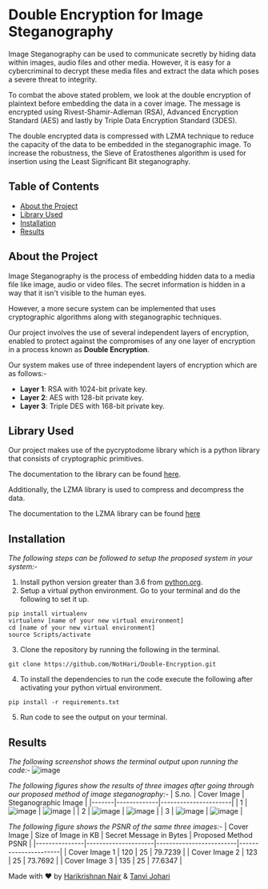 
# Double Encryption for Image Steganography

Image Steganography can be used to communicate secretly by hiding data within images, audio files and other media. However, it is easy for a cybercriminal to decrypt these media files and extract the data which poses a severe threat to integrity.

To combat the above stated problem, we look at the double encryption of plaintext before embedding the data in a cover image. The message is encrypted using Rivest-Shamir-Adleman (RSA), Advanced Encryption Standard (AES) and lastly by Triple Data Encryption Standard (3DES).

The double encrypted data is compressed with LZMA technique to reduce the capacity of the data to be embedded in the steganographic image. To increase the robustness, the Sieve of Eratosthenes algorithm is used for insertion using the Least Significant Bit steganography.



## Table of Contents
- [About the Project](#about-the-project)
- [Library Used](#library-used)
- [Installation](#installation)
- [Results](#results)

## About the Project

Image Steganography is the process of embedding hidden data to a media file like image, audio or video files. The secret information is hidden in a way that it isn't visible to the human eyes.

However, a more secure system can be implemented that uses cryptographic algorithms along with steganographic techniques.

Our project involves the use of several independent layers of encryption, enabled to protect against the compromises of any one layer of encryption in a process known as **Double Encryption**.

Our system makes use of three independent layers of encryption which are as follows:-
- **Layer 1**: RSA with 1024-bit private key.
- **Layer 2**: AES with 128-bit private key.
- **Layer 3**: Triple DES with 168-bit private key.


## Library Used

Our project makes use of the pycryptodome library which is a python library that consists of cryptographic primitives.

The documentation to the library can be found [here](https://pycryptodome.readthedocs.io/en/latest/src/introduction.html).

Additionally, the LZMA library is used to compress and decompress the data.

The documentation to the LZMA library can be found [here](https://docs.python.org/3/library/lzma.html)

## Installation

_The following steps can be followed to setup the proposed system in your system:-_

1. Install python version greater than 3.6 from [python.org](https://www.python.org/).
2. Setup a virtual python environment. Go to your terminal and do the following to set it up.
```
pip install virtualenv
virtualenv [name of your new virtual environment]
cd [name of your new virtual environment]
source Scripts/activate
```
3. Clone the repository by running the following in the terminal.
```
git clone https://github.com/NotHari/Double-Encryption.git
```
4. To install the dependencies to run the code execute the following after activating your python virtual environment.
```
pip install -r requirements.txt
```
5. Run code to see the output on your terminal.

## Results

_The following screenshot shows the terminal output upon running the code:-_
![image]()


_The following figures show the results of three images after going through our proposed method of image steganography:-_
| S.no. | Cover Image | Steganographic Image |
|-------|-------------|----------------------|
| 1     | ![image]()  | ![image]()           |
| 2     | ![image]()  | ![image]()           |
| 3     | ![image]()  | ![image]()           |

_The following figure shows the PSNR of the same three images:-_
| Cover Image   | Size of Image in KB | Secret Message in Bytes | Proposed Method PSNR |
|---------------|---------------------|-------------------------|----------------------|
| Cover Image 1 | 120                 | 25                      | 79.7239              |
| Cover Image 2 | 123                 | 25                      | 73.7692              |
| Cover Image 3 | 135                 | 25                      | 77.6347              |

Made with ❤ by [Harikrishnan Nair](https://github.com/NotHari) &  [Tanvi Johari](https://github.com/TJ202)
